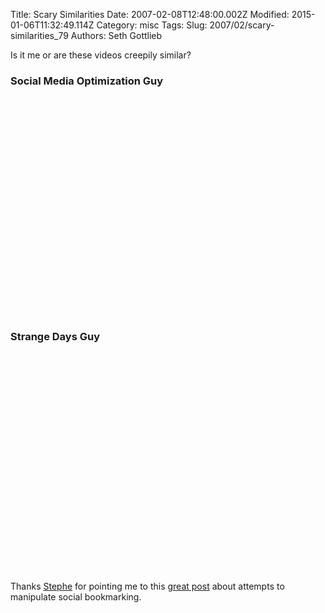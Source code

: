 Title: Scary Similarities
Date: 2007-02-08T12:48:00.002Z
Modified: 2015-01-06T11:32:49.114Z
Category: misc
Tags: 
Slug: 2007/02/scary-similarities_79
Authors: Seth Gottlieb

Is it me or are these videos creepily similar?  

### Social Media Optimization Guy

  
<object height="350" width="425">  

<param name="movie" value="http://www.youtube.com/v/shwGa9uBJ7k"/>

  

<param name="wmode" value="transparent"/>

<embed height="350" src="http://www.youtube.com/v/shwGa9uBJ7k" type="application/x-shockwave-flash" width="425" wmode="transparent"/>

</object>  
  

### Strange Days Guy

  
<object height="350" width="425">

<param name="movie" value="http://www.youtube.com/v/31VQL_9CAP0"/>

<param name="wmode" value="transparent"/>

<embed height="350" src="http://www.youtube.com/v/31VQL_9CAP0" type="application/x-shockwave-flash" width="425" wmode="transparent"/>

</object>  
  
Thanks [Stephe](http://stephesblog.blogs.com) for pointing me to this [ great post](http://www.calacanis.com/2007/02/07/why-people-hate-seo-and-why-smo-is-bulls-t/) about attempts to manipulate social bookmarking.

